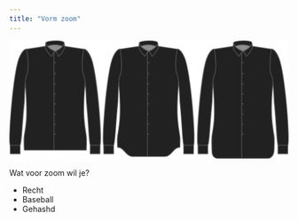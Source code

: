 ```yaml
---
title: "Vorm zoom"
---
```


![Vorm zoom](hemstyle.svg)

Wat voor zoom wil je?

- Recht
- Baseball
- Gehashd




